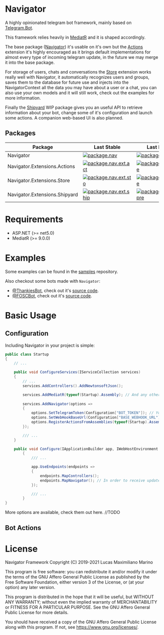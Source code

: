# Navigator
A highly opinionated telegram bot framework, mainly based on [Telegram.Bot](https://github.com/TelegramBots/Telegram.Bot).

This framework relies heavily in [MediatR](https://github.com/jbogard/MediatR) and it is shaped accordingly. 

The base package ([Navigator](https://www.nuget.org/packages/Navigator/)) it's usable on it's own but the [Actions](https://www.nuget.org/packages/Navigator.Extensions.Actions) extension it's highly encouraged as it brings default implementations for almost every type of incoming telegram update, in the future we may merge it into the base package.

For storage of users, chats and conversations the [Store](https://www.nuget.org/packages/Navigator.Extensions.Store) extension works really well with Navigator, it automatically recognizes users and groups, saves them to the database for future use and injects into the NavigatorContext all the data you may have about a user or a chat, you can also use your own models and it will still work, check out the examples for more information.

Finally the [Shipyard](https://www.nuget.org/packages/Navigator.Extensions.Shipyard) WIP package gives you an useful API to retrieve information about your bot, change some of it's configuration and launch some actions. A companion web-based UI is also planned.

## Packages

| Package | Last Stable | Last Prerelease |
|------------------------------|----------------------------------------------------------------------------------------------------------------------------------------------------------------------|-----------------------------------------------------------------------------------------------------------------------------------------------------------------------------|
| Navigator | [![package.nav](https://img.shields.io/nuget/v/Navigator?style=flat-square)](https://www.nuget.org/packages/Navigator/) | [![package.nav.pre](https://img.shields.io/nuget/vpre/Navigator?style=flat-square)](https://www.nuget.org/packages/Navigator/) |
| Navigator.Extensions.Actions | [![package.nav.ext.act](https://img.shields.io/nuget/v/Navigator.Extensions.Actions?style=flat-square)](https://www.nuget.org/packages/Navigator.Extensions.Actions) | [![package.nav.ext.act.pre](https://img.shields.io/nuget/vpre/Navigator.Extensions.Actions?style=flat-square)](https://www.nuget.org/packages/Navigator.Extensions.Actions) |
| Navigator.Extensions.Store | [![package.nav.ext.sto](https://img.shields.io/nuget/v/Navigator.Extensions.Actions?style=flat-square)](https://www.nuget.org/packages/Navigator.Extensions.Store) | [![package.nav.ext.sto.pre](https://img.shields.io/nuget/vpre/Navigator.Extensions.Store?style=flat-square)](https://www.nuget.org/packages/Navigator.Extensions.Store) |
| Navigator.Extensions.Shipyard | [![package.nav.ext.ship](https://img.shields.io/nuget/v/Navigator.Extensions.Shipyard?style=flat-square)](https://www.nuget.org/packages/Navigator.Extensions.Shipyard) | [![package.nav.ext.ship.pre](https://img.shields.io/nuget/vpre/Navigator.Extensions.Shipyard?style=flat-square)](https://www.nuget.org/packages/Navigator.Extensions.Shipyard) |

# Requirements
- ASP.NET (>= net5.0)
- MediatR (>= 9.0.0)

# Examples
Some examples can be found in the [samples](https://github.com/navigatorframework/navigator/src/) repository.

Also checkout some bots made with `Navigator`:
- [@ThankiesBot](https://t.me/thankiesbot), check out it's [source code](https://github.com/elementh/thankies).
- [@FOSCBot](https://t.me/foscbot), check out it's [source code](https://github.com/elementh/foscbot).

# Basic Usage
## Configuration
Including Navigator in your project is simple:

```csharp
public class Startup
{
    // ...

    public void ConfigureServices(IServiceCollection services)
    {
        // ...
        services.AddControllers().AddNewtonsoftJson();

        services.AddMediatR(typeof(Startup).Assembly); // And any other assembly that may be needed.
        
        services.AddNavigator(options =>
        {
            options.SetTelegramToken(Configuration["BOT_TOKEN"]); // Your telegram bot token.
            options.SetWebHookBaseUrl(Configuration["BASE_WEBHOOK_URL"]); // The base url where you are going to receive the updates from teelgram.
            options.RegisterActionsFromAssemblies(typeof(Startup).Assembly); // All your actions.
        });

        /// ...
    }

    public void Configure(IApplicationBuilder app, IWebHostEnvironment env)
        {
            /// ...

            app.UseEndpoints(endpoints =>
            {
                endpoints.MapControllers();
                endpoints.MapNavigator(); // In order to receive updates from telegram.
            });

            /// ...
        }
}
```

More options are available, check them out here. //TODO

## Bot Actions

# License
Navigator Framework
Copyright (C) 2019-2021  Lucas Maximiliano Marino

This program is free software: you can redistribute it and/or modify
it under the terms of the GNU Affero General Public License as published
by the Free Software Foundation, either version 3 of the License, or
(at your option) any later version.

This program is distributed in the hope that it will be useful,
but WITHOUT ANY WARRANTY; without even the implied warranty of
MERCHANTABILITY or FITNESS FOR A PARTICULAR PURPOSE.  See the
GNU Affero General Public License for more details.

You should have received a copy of the GNU Affero General Public License
along with this program.  If not, see <https://www.gnu.org/licenses/>.